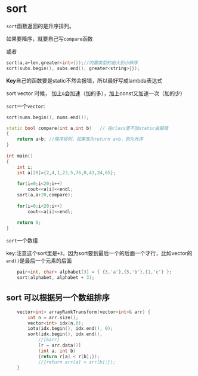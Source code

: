 # sort
`sort`函数返回的是升序排列。

如果要降序，就要自己写`compare`函数

或者
```cpp
sort(a,a+len,greater<int>());//内置类型的由大到小排序
sort(subs.begin(), subs.end(), greater<string>{});
```

**Key**自己的函数要是static不然会报错，所以最好写成lambda表达式

sort vector 时候， 加上`&`会加速（加的多），加上const又加速一次（加的少）

`sort`一个`vector`:
```cpp
sort(nums.begin(), nums.end());
```

```cpp
static bool compare(int a,int b)   // 在class里不加static会报错
{
    return a>b; //降序排列，如果改为return a<b，则为升序
}
 
int main()
{
    int i;
    int a[20]={2,4,1,23,5,76,0,43,24,65};
     
    for(i=0;i<20;i++)
        cout<<a[i]<<endl;
    sort(a,a+20,compare);
     
    for(i=0;i<20;i++)
        cout<<a[i]<<endl;
     
    return 0;
}
```

`sort`一个数组

key:注意这个sort里是`+3`，因为sort要到最后一个的后面一个才行，比如vector的`end()`是最后一个元素的后面
```cpp
    pair<int, char> alphabet[3] = { {3,'a'},{5,'b'},{1,'c'} };
    sort(alphabet, alphabet + 3);
```

## sort 可以根据另一个数组排序

```cpp
    vector<int> arrayRankTransform(vector<int>& arr) {
        int n = arr.size();
        vector<int> idx(n,0);
        iota(idx.begin(), idx.end(), 0);
        sort(idx.begin(), idx.end(), 
            //[&arr]
            [r = arr.data()]
            (int a, int b)
            {return r[a] < r[b];});
            //{return arr[a] < arr[b];});
    }
```